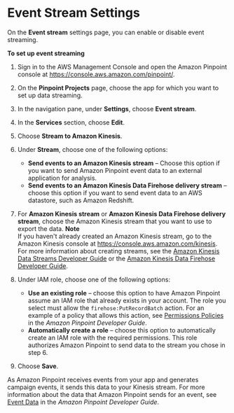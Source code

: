 # Event Stream Settings<a name="settings-event-streams"></a>

On the **Event stream** settings page, you can enable or disable event streaming\. 

**To set up event streaming**

1. Sign in to the AWS Management Console and open the Amazon Pinpoint console at [https://console\.aws\.amazon\.com/pinpoint/](https://console.aws.amazon.com/pinpoint/)\.

1. On the **Pinpoint Projects** page, choose the app for which you want to set up data streaming\.

1. In the navigation pane, under **Settings**, choose **Event stream**\.

1. In the **Services** section, choose **Edit**\.

1. Choose **Stream to Amazon Kinesis**\.

1. Under **Stream**, choose one of the following options:
   + **Send events to an Amazon Kinesis stream** – Choose this option if you want to send Amazon Pinpoint event data to an external application for analysis\.
   + **Send events to an Amazon Kinesis Data Firehose delivery stream** – choose this option if you want to send event data to an AWS datastore, such as Amazon Redshift\.

1. For **Amazon Kinesis stream** or **Amazon Kinesis Data Firehose delivery stream**, choose the Amazon Kinesis stream that you want to use to export the data\.
**Note**  
If you haven't already created an Amazon Kinesis stream, go to the Amazon Kinesis console at [https://console\.aws\.amazon\.com/kinesis](https://console.aws.amazon.com/kinesis)\. For more information about creating streams, see the [Amazon Kinesis Data Streams Developer Guide](https://docs.aws.amazon.com/streams/latest/dev/) or the [Amazon Kinesis Data Firehose Developer Guide](https://docs.aws.amazon.com/firehose/latest/dev/)\.

1. Under IAM role, choose one of the following options:
   + **Use an existing role** – choose this option to have Amazon Pinpoint assume an IAM role that already exists in your account\. The role you select must allow the `firehose:PutRecordBatch` action\. For an example of a policy that allows this action, see [Permissions Policies](https://docs.aws.amazon.com/pinpoint/latest/developerguide/permissions-streams.html#permissions-streams-permissionspolicies) in the *Amazon Pinpoint Developer Guide*\.
   + **Automatically create a role** – choose this option to automatically create an IAM role with the required permissions\. This role authorizes Amazon Pinpoint to send data to the stream you chose in step 6\.

1. Choose **Save**\.

As Amazon Pinpoint receives events from your app and generates campaign events, it sends this data to your Kinesis stream\. For more information about the data that Amazon Pinpoint sends for an event, see [Event Data](https://docs.aws.amazon.com/pinpoint/latest/developerguide/analytics-streaming.html#analytics-streaming-data) in the *Amazon Pinpoint Developer Guide*\.